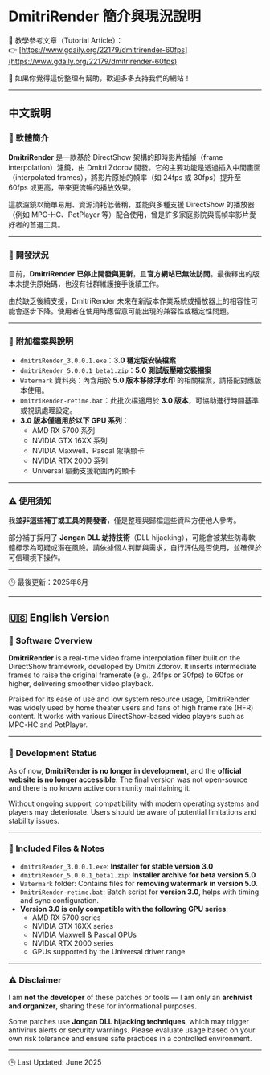 # DmitriRender 簡介與現況說明

📘 教學參考文章（Tutorial Article）：  
👉 [https://www.gdaily.org/22179/dmitrirender-60fps](https://www.gdaily.org/22179/dmitrirender-60fps)

🙏 如果你覺得這份整理有幫助，歡迎多多支持我們的網站！  


---

## 中文說明

### 🔹 軟體簡介

**DmitriRender** 是一款基於 DirectShow 架構的即時影片插幀（frame interpolation）濾鏡，由 Dmitri Zdorov 開發。它的主要功能是透過插入中間畫面（interpolated frames），將影片原始的幀率（如 24fps 或 30fps）提升至 60fps 或更高，帶來更流暢的播放效果。

這款濾鏡以簡單易用、資源消耗低著稱，並能與多種支援 DirectShow 的播放器（例如 MPC-HC、PotPlayer 等）配合使用，曾是許多家庭影院與高幀率影片愛好者的首選工具。

---

### 🔹 開發狀況

目前，**DmitriRender 已停止開發與更新**，且**官方網站已無法訪問**。最後釋出的版本未提供原始碼，也沒有社群維護接手後續工作。

由於缺乏後續支援，DmitriRender 未來在新版本作業系統或播放器上的相容性可能會逐步下降。使用者在使用時應留意可能出現的兼容性或穩定性問題。

---

### 🔹 附加檔案與說明

- `dmitriRender_3.0.0.1.exe`：**3.0 穩定版安裝檔案**
- `dmitriRender_5.0.0.1_beta1.zip`：**5.0 測試版壓縮安裝檔案**
- `Watermark` 資料夾：內含用於 **5.0 版本移除浮水印** 的相關檔案，請搭配對應版本使用。
- `DmitriRender-retime.bat`：此批次檔適用於 **3.0 版本**，可協助進行時間基準或視訊處理設定。
- **3.0 版本僅適用於以下 GPU 系列**：
  - AMD RX 5700 系列
  - NVIDIA GTX 16XX 系列
  - NVIDIA Maxwell、Pascal 架構顯卡
  - NVIDIA RTX 2000 系列
  - Universal 驅動支援範圍內的顯卡

---

### ⚠️ 使用須知

我**並非這些補丁或工具的開發者**，僅是整理與歸檔這些資料方便他人參考。

部分補丁採用了 **Jongan DLL 劫持技術**（DLL hijacking），可能會被某些防毒軟體標示為可疑或潛在風險。請依據個人判斷與需求，自行評估是否使用，並確保於可信環境下操作。

---

🕒 最後更新：2025年6月

---

## 🇺🇸 English Version

### 🔹 Software Overview

**DmitriRender** is a real-time video frame interpolation filter built on the DirectShow framework, developed by Dmitri Zdorov. It inserts intermediate frames to raise the original framerate (e.g., 24fps or 30fps) to 60fps or higher, delivering smoother video playback.

Praised for its ease of use and low system resource usage, DmitriRender was widely used by home theater users and fans of high frame rate (HFR) content. It works with various DirectShow-based video players such as MPC-HC and PotPlayer.

---

### 🔹 Development Status

As of now, **DmitriRender is no longer in development**, and the **official website is no longer accessible**. The final version was not open-source and there is no known active community maintaining it.

Without ongoing support, compatibility with modern operating systems and players may deteriorate. Users should be aware of potential limitations and stability issues.

---

### 🔹 Included Files & Notes

- `dmitriRender_3.0.0.1.exe`: **Installer for stable version 3.0**
- `dmitriRender_5.0.0.1_beta1.zip`: **Installer archive for beta version 5.0**
- `Watermark` folder: Contains files for **removing watermark in version 5.0**.
- `DmitriRender-retime.bat`: Batch script for **version 3.0**, helps with timing and sync configuration.
- **Version 3.0 is only compatible with the following GPU series**:
  - AMD RX 5700 series
  - NVIDIA GTX 16XX series
  - NVIDIA Maxwell & Pascal GPUs
  - NVIDIA RTX 2000 series
  - GPUs supported by the Universal driver range

---

### ⚠️ Disclaimer

I am **not the developer** of these patches or tools — I am only an **archivist and organizer**, sharing these for informational purposes.

Some patches use **Jongan DLL hijacking techniques**, which may trigger antivirus alerts or security warnings. Please evaluate usage based on your own risk tolerance and ensure safe practices in a controlled environment.

---

🕒 Last Updated: June 2025

